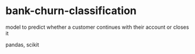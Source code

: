 # bank-churn-classification
model to predict whether a customer continues with their account or closes it

pandas, scikit
